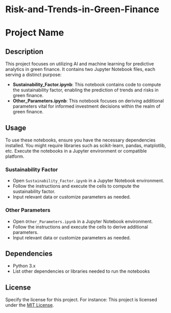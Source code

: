# Risk-and-Trends-in-Green-Finance
# Project Name

## Description
This project focuses on utilizing AI and machine learning for predictive analytics in green finance. It contains two Jupyter Notebook files, each serving a distinct purpose:

- **Sustainability_Factor.ipynb**: This notebook contains code to compute the sustainability factor, enabling the prediction of trends and risks in green finance.
- **Other_Parameters.ipynb**: This notebook focuses on deriving additional parameters vital for informed investment decisions within the realm of green finance.

## Usage
To use these notebooks, ensure you have the necessary dependencies installed. You might require libraries such as scikit-learn, pandas, matplotlib, etc. Execute the notebooks in a Jupyter environment or compatible platform.

### Sustainability Factor
- Open `Sustainability_Factor.ipynb` in a Jupyter Notebook environment.
- Follow the instructions and execute the cells to compute the sustainability factor.
- Input relevant data or customize parameters as needed.

### Other Parameters
- Open `Other_Parameters.ipynb` in a Jupyter Notebook environment.
- Follow the instructions and execute the cells to derive additional parameters.
- Input relevant data or customize parameters as needed.

## Dependencies
- Python 3.x
- List other dependencies or libraries needed to run the notebooks

## License
Specify the license for this project. For instance: This project is licensed under the [MIT License](link-to-license).
